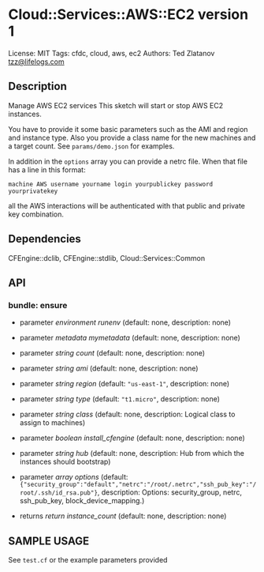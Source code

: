 # Cloud::Services::AWS::EC2 version 1

License: MIT
Tags: cfdc, cloud, aws, ec2
Authors: Ted Zlatanov <tzz@lifelogs.com>

## Description
Manage AWS EC2 services
This sketch will start or stop AWS EC2 instances.

You have to provide it some basic parameters such as the AMI and region and
instance type.  Also you provide a class name for the new machines and a target
count.  See `params/demo.json` for examples.

In addition in the `options` array you can provide a netrc file.  When that file
has a line in this format:

```
machine AWS username yourname login yourpublickey password yourprivatekey
```

all the AWS interactions will be authenticated with that public and private key
combination.


## Dependencies
CFEngine::dclib, CFEngine::stdlib, Cloud::Services::Common

## API
### bundle: ensure
* parameter _environment_ *runenv* (default: none, description: none)

* parameter _metadata_ *mymetadata* (default: none, description: none)

* parameter _string_ *count* (default: none, description: none)

* parameter _string_ *ami* (default: none, description: none)

* parameter _string_ *region* (default: `"us-east-1"`, description: none)

* parameter _string_ *type* (default: `"t1.micro"`, description: none)

* parameter _string_ *class* (default: none, description: Logical class to assign to machines)

* parameter _boolean_ *install_cfengine* (default: none, description: none)

* parameter _string_ *hub* (default: none, description: Hub from which the instances should bootstrap)

* parameter _array_ *options* (default: `{"security_group":"default","netrc":"/root/.netrc","ssh_pub_key":"/root/.ssh/id_rsa.pub"}`, description: Options: security_group, netrc, ssh_pub_key, block_device_mapping.)

* returns _return_ *instance_count* (default: none, description: none)


## SAMPLE USAGE
See `test.cf` or the example parameters provided

